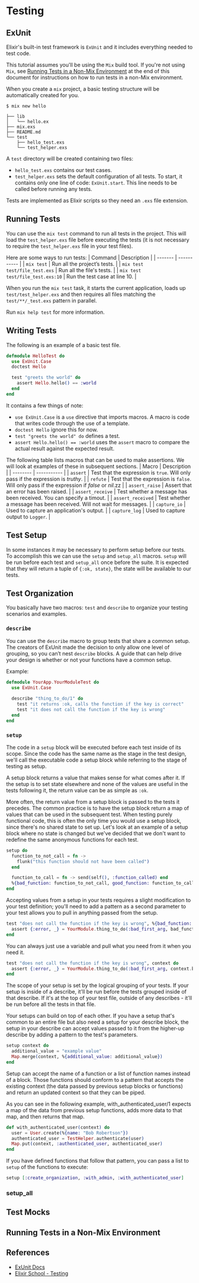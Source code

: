 # Testing

## ExUnit
Elixir's built-in test framework is `ExUnit` and it includes everything needed to test code. 

This tutorial assumes you'll be using the `Mix` build tool.  If you're not using `Mix`, see [Running Tests in a Non-Mix Environment](#running-tests-in-a-non-mix-environment) at the end of this document for instructions on how to run tests in a non-Mix environment.

When you create a `mix` project, a basic testing structure will be automatically created for you.
```
$ mix new hello
```
```
├── lib
│   └── hello.ex
├── mix.exs
├── README.md
└── test
    ├── hello_test.exs
    └── test_helper.exs
```

A `test` directory will be created containing two files:
- `hello_test.exs` contains our test cases.
- `test_helper.exs` sets the default configuration of all tests. To start, it contains only one line of code: `ExUnit.start`. This line needs to be called before running any tests.

Tests are implemented as Elixir scripts so they need an `.exs` file extension.

## Running Tests
You can use the `mix test` command to run all tests in the project. This will load the `test_helper.exs` file before executing the tests (it is not necessary to require the `test_helper.exs` file in your test files). 

Here are some ways to run tests:
| Command | Description |
| ------- | ----------- |
| `mix test` | Run all the project’s tests. |
| `mix test test/file_test.exs` | Run all the file's tests. |
| `mix test test/file_test.exs:10` | Run the test case at line 10. |

When you run the `mix test` task, it starts the current application, loads up `test/test_helper.exs` and then requires all files matching the `test/**/_test.exs` pattern in parallel.

Run `mix help test` for more information.

## Writing Tests
The following is an example of a basic test file. 

```elixir
defmodule HelloTest do
  use ExUnit.Case
  doctest Hello

  test "greets the world" do
    assert Hello.hello() == :world
  end
end
```

It contains a few things of note:
- `use ExUnit.Case` is a `use` directive that imports macros. A macro is code that writes code through the use of a template.
- `doctest Hello` ignore this for now.
- `test "greets the world" do` defines a test.
- `assert Hello.hello() == :world` uses the `assert` macro to compare the actual result against the expected result.

The following table lists macros that can be used to make assertions.  We will look at examples of these in subsequent sections.
| Macro | Description |
| -------- | ----------- |
| `assert` | Test that the expression is `true`. Will only pass if the expression is _truthy_. |
| `refute` | Test that the expression is `false`. Will only pass if the expression if _false_ or _nil_.zz |
| `assert_raise`  | Assert that an error has been raised. |
| `assert_receive` | Test whether a message has been received. You can specify a timout. |
| `assert_received` | Test whether a message has been received. Will not wait for messages. |
| `capture_io` | Used to capture an application's output. |
| `capture_log` | Used to capture output to `Logger`. |

## Test Setup
In some instances it may be necessary to perform setup before our tests. To accomplish this we can use the `setup` and `setup_all` macros. `setup` will be run before each test and `setup_all` once before the suite. It is expected that they will return a tuple of `{:ok, state}`, the state will be available to our tests.

## Test Organization
You basically have two macros: `test` and `describe` to organize your testing scenarios and examples.

### `describe`
You can use the `describe` macro to group tests that share a common setup. The creators of ExUnit made the decision to only allow one level of grouping, so you can’t nest `describe` blocks.  A guide that can help drive your design is whether or not your functions have a common setup.

Example:
```elixir
defmodule YourApp.YourModuleTest do
  use ExUnit.Case
  
  describe "thing_to_do/1" do
    test "it returns :ok, calls the function if the key is correct"
    test "it does not call the function if the key is wrong"
  end
end
```

### `setup`
The code in a `setup` block will be executed before each test inside of its scope. Since the code has the same name as the stage in the test design, we'll call the executable code a setup block while referring to the stage of testing as setup.

A setup block returns a value that makes sense for what comes after it. If the setup is to set state elsewhere and none of the values are useful in the tests following it, the return value can be as simple as `:ok`. 

More often, the return value from a setup block is passed to the tests it precedes. The common practice is to have the setup block return a map of values that can be used in the subsequent test. When testing purely functional code, this is often the only time you would use a setup block, since there's no shared state to set up. Let's look at an example of a setup block where no state is changed but we've decided that we don't want to redefine the same anonymous functions for each test.
```elixir
setup do
  function_to_not_call = fn ->
    flunk("this function should not have been called")
  end

  function_to_call = fn -> send(self(), :function_called) end
  %{bad_function: function_to_not_call, good_function: function_to_call}
end
```

Accepting values from a setup in your tests requires a slight modification to your test definition; you'll need to add a pattern as a second parameter to your test allows you to pull in anything passed from the setup.
```elixir
test "does not call the function if the key is wrong", %{bad_function: bad_function} do
  assert {:error, _} = YourModule.thing_to_do(:bad_first_arg, bad_function)
end
```

You can always just use a variable and pull what you need from it when you need it.
```elixir
test "does not call the function if the key is wrong", context do
  assert {:error, _} = YourModule.thing_to_do(:bad_first_arg, context.bad_function)
end
```

The scope of your setup is set by the logical grouping of your tests. If your setup is inside of a describe, it'll be run before the tests grouped inside of that describe. If it's at the top of your test file, outside of any describes - it'll be run before all the tests in that file.

Your setups can build on top of each other. If you have a setup that's common to an entire file but also need a setup for your describe block, the setup in your describe can accept values passed to it from the higher-up describe by adding a pattern to the test's parameters.
```elixir
setup context do
  additional_value = "example value"
  Map.merge(context, %{additional_value: additional_value})
end
```

Setup can accept the name of a function or a list of function names instead of a block. Those functions should conform to a pattern that accepts the existing context (the data passed by previous setup blocks or functions) and return an updated context so that they can be piped. 

As you can see in the following example, with_authenticated_user/1 expects a map of the data from previous setup functions,
adds more data to that map, and then returns that map.
```elixir
def with_authenticated_user(context) do
  user = User.create(%{name: "Bob Robertson"})
  authenticated_user = TestHelper.authenticate(user)
  Map.put(context, :authenticated_user, authenticated_user)
end
```

If you have defined functions that follow that pattern, you can pass a list to `setup` of the functions to execute:
```elixir
setup [:create_organization, :with_admin, :with_authenticated_user]
```

### setup_all


## Test Mocks

## Running Tests in a Non-Mix Environment


## References
- [ExUnit Docs](https://hexdocs.pm/ex_unit/ExUnit.html)
- [Elixir School - Testing](https://elixirschool.com/en/lessons/testing/basics)
